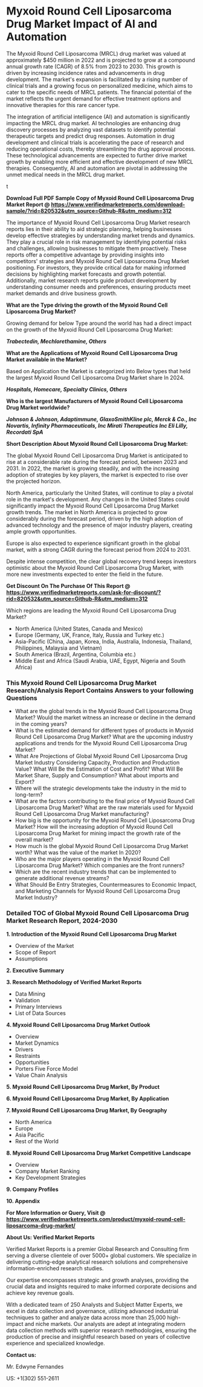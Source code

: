 <meta name="title" content="Global  Myxoid Round Cell Liposarcoma Drug Market Impact of AI and Automation"><meta name="description" content="  The Myxoid Round Cell Liposarcoma (MRCL) drug market was valued at approximately $450 million in 2022 and is projected to grow at a compound annual growth rate (CAGR"><meta name="title" content=" Myxoid Round Cell Liposarcoma Drug Market Size, Share, Scope, Trends, Growth, Opportunities, Analysis, Forecast"> <h1>Myxoid Round Cell Liposarcoma Drug Market Impact of AI and Automation</h1> <p>The Myxoid Round Cell Liposarcoma (MRCL) drug market was valued at approximately $450 million in 2022 and is projected to grow at a compound annual growth rate (CAGR) of 8.5% from 2023 to 2030. This growth is driven by increasing incidence rates and advancements in drug development. The market's expansion is facilitated by a rising number of clinical trials and a growing focus on personalized medicine, which aims to cater to the specific needs of MRCL patients. The financial potential of the market reflects the urgent demand for effective treatment options and innovative therapies for this rare cancer type.</p> <p>The integration of artificial intelligence (AI) and automation is significantly impacting the MRCL drug market. AI technologies are enhancing drug discovery processes by analyzing vast datasets to identify potential therapeutic targets and predict drug responses. Automation in drug development and clinical trials is accelerating the pace of research and reducing operational costs, thereby streamlining the drug approval process. These technological advancements are expected to further drive market growth by enabling more efficient and effective development of new MRCL therapies. Consequently, AI and automation are pivotal in addressing the unmet medical needs in the MRCL drug market.</p> t</p><p id="" class=""><strong>Download Full PDF Sample Copy of Myxoid Round Cell Liposarcoma Drug Market Report @ <a href="https://www.verifiedmarketreports.com/download-sample/?rid=820532&utm_source=Github-R&utm_medium=312" target="_blank">https://www.verifiedmarketreports.com/download-sample/?rid=820532&utm_source=Github-R&utm_medium=312</a></strong></p><p>The importance of&nbsp;Myxoid Round Cell Liposarcoma Drug Market research reports lies in their ability to aid strategic planning, helping businesses develop effective strategies by understanding market trends and dynamics. They play a crucial role in risk management by identifying potential risks and challenges, allowing businesses to mitigate them proactively. These reports offer a competitive advantage by providing insights into competitors' strategies and Myxoid Round Cell Liposarcoma Drug Market positioning. For investors, they provide critical data for making informed decisions by highlighting market forecasts and growth potential. Additionally, market research reports guide product development by understanding consumer needs and preferences, ensuring products meet market demands and drive business growth.</p><p><strong>What are the&nbsp;Type driving the growth of the Myxoid Round Cell Liposarcoma Drug Market?</strong></p><p id="" class="">Growing demand for below Type around the world has had a direct impact on the growth of the Myxoid Round Cell Liposarcoma Drug Market:</p><em><strong>Trabectedin, Mechlorethamine, Others</strong></em></p><strong>What are the&nbsp;Applications&nbsp;of Myxoid Round Cell Liposarcoma Drug Market available in the Market?</strong></p><p id="" class="">Based on Application the Market is categorized into Below types that held the largest Myxoid Round Cell Liposarcoma Drug Market share In 2024.</p><em><strong>Hospitals, Homecare, Specialty Clinics, Others</strong></em></p><strong>Who is the largest Manufacturers of Myxoid Round Cell Liposarcoma Drug Market worldwide?</strong></p><p><em><strong>Johnson & Johnson, Adaptimmune, GlaxoSmithKline plc, Merck & Co., Inc Novartis, Infinity Pharmaceuticals, Inc Mirati Therapeutics Inc Eli Lilly, Recordati SpA</strong></em></p><p id="" class=""><strong>Short Description About Myxoid Round Cell Liposarcoma Drug Market:</strong></p><p>The global Myxoid Round Cell Liposarcoma Drug Market is anticipated to rise at a considerable rate during the forecast period, between 2023 and 2031. In 2022, the market is growing steadily, and with the increasing adoption of strategies by key players, the market is expected to rise over the projected horizon.</p><p>North America, particularly the United States, will continue to play a pivotal role in the market's development. Any changes in the United States could significantly impact the Myxoid Round Cell Liposarcoma Drug Market growth trends. The market in North America is projected to grow considerably during the forecast period, driven by the high adoption of advanced technology and the presence of major industry players, creating ample growth opportunities.</p><p>Europe is also expected to experience significant growth in the global market, with a strong CAGR during the forecast period from 2024 to 2031.</p><p>Despite intense competition, the clear global recovery trend keeps investors optimistic about the Myxoid Round Cell Liposarcoma Drug Market, with more new investments expected to enter the field in the future.</p><p id="" class=""><strong>Get Discount On The Purchase Of This Report @ <a href="https://www.verifiedmarketreports.com/ask-for-discount/?rid=820532&utm_source=Github-R&utm_medium=312" target="_blank">https://www.verifiedmarketreports.com/ask-for-discount/?rid=820532&utm_source=Github-R&utm_medium=312</a></strong></p>Which regions are leading the Myxoid Round Cell Liposarcoma Drug Market?</p><ul><li>North America (United States, Canada and Mexico)</li><li>Europe (Germany, UK, France, Italy, Russia and Turkey etc.)</li><li>Asia-Pacific (China, Japan, Korea, India, Australia, Indonesia, Thailand, Philippines, Malaysia and Vietnam)</li><li>South America (Brazil, Argentina, Columbia etc.)</li><li>Middle East and Africa (Saudi Arabia, UAE, Egypt, Nigeria and South Africa)</li></ul><h3 id="" class="">This Myxoid Round Cell Liposarcoma Drug Market Research/Analysis Report Contains Answers to your following Questions</h3><ul><li>What are the global trends in the Myxoid Round Cell Liposarcoma Drug Market? Would the market witness an increase or decline in the demand in the coming years?</li><li>What is the estimated demand for different types of products in Myxoid Round Cell Liposarcoma Drug Market? What are the upcoming industry applications and trends for the Myxoid Round Cell Liposarcoma Drug Market?</li><li>What Are Projections of Global Myxoid Round Cell Liposarcoma Drug Market Industry Considering Capacity, Production and Production Value? What Will Be the Estimation of Cost and Profit? What Will Be Market Share, Supply and Consumption? What about imports and Export?</li><li>Where will the strategic developments take the industry in the mid to long-term?</li><li>What are the factors contributing to the final price of Myxoid Round Cell Liposarcoma Drug Market? What are the raw materials used for Myxoid Round Cell Liposarcoma Drug Market manufacturing?</li><li>How big is the opportunity for the Myxoid Round Cell Liposarcoma Drug Market? How will the increasing adoption of Myxoid Round Cell Liposarcoma Drug Market for mining impact the growth rate of the overall market?</li><li>How much is the global Myxoid Round Cell Liposarcoma Drug Market worth? What was the value of the market In 2020?</li><li>Who are the major players operating in the Myxoid Round Cell Liposarcoma Drug Market? Which companies are the front runners?</li><li>Which are the recent industry trends that can be implemented to generate additional revenue streams?</li><li>What Should Be Entry Strategies, Countermeasures to Economic Impact, and Marketing Channels for Myxoid Round Cell Liposarcoma Drug Market Industry?</li></ul><h3 id="" class="">Detailed TOC of Global Myxoid Round Cell Liposarcoma Drug Market Research Report, 2024-2030</h3><p id="" class=""><strong>1. Introduction of the Myxoid Round Cell Liposarcoma Drug Market</strong></p><ul><li>Overview of the Market</li><li>Scope of Report</li><li>Assumptions</li></ul><p id="" class=""><strong>2. Executive Summary</strong></p><p id="" class=""><strong>3. Research Methodology of Verified Market Reports</strong></p><ul><li>Data Mining</li><li>Validation</li><li>Primary Interviews</li><li>List of Data Sources</li></ul><p id="" class=""><strong>4. Myxoid Round Cell Liposarcoma Drug Market Outlook</strong></p><ul><li>Overview</li><li>Market Dynamics</li><li>Drivers</li><li>Restraints</li><li>Opportunities</li><li>Porters Five Force Model</li><li>Value Chain Analysis</li></ul><p id="" class=""><strong>5. Myxoid Round Cell Liposarcoma Drug Market, By Product</strong></p><p id="" class=""><strong>6. Myxoid Round Cell Liposarcoma Drug Market, By Application</strong></p><p id="" class=""><strong>7. Myxoid Round Cell Liposarcoma Drug Market, By Geography</strong></p><ul><li>North America</li><li>Europe</li><li>Asia Pacific</li><li>Rest of the World</li></ul><p id="" class=""><strong>8. Myxoid Round Cell Liposarcoma Drug Market Competitive Landscape</strong></p><ul><li>Overview</li><li>Company Market Ranking</li><li>Key Development Strategies</li></ul><p id="" class=""><strong>9. Company Profiles</strong></p><p id="" class=""><strong>10. Appendix</strong></p><p id="" class=""><strong>For More Information or Query, Visit @ <a href="https://www.verifiedmarketreports.com/product/myxoid-round-cell-liposarcoma-drug-market/" target="_blank">https://www.verifiedmarketreports.com/product/myxoid-round-cell-liposarcoma-drug-market/</a></strong></p><p id="" class=""><strong>About Us: Verified Market Reports</strong></p><p id="" class="">Verified Market Reports is a premier Global Research and Consulting firm serving a diverse clientele of over 5000+ global customers. We specialize in delivering cutting-edge analytical research solutions and comprehensive information-enriched research studies.</p><p id="" class="">Our expertise encompasses strategic and growth analyses, providing the crucial data and insights required to make informed corporate decisions and achieve key revenue goals.</p><p id="" class="">With a dedicated team of 250 Analysts and Subject Matter Experts, we excel in data collection and governance, utilizing advanced industrial techniques to gather and analyze data across more than 25,000 high-impact and niche markets. Our analysts are adept at integrating modern data collection methods with superior research methodologies, ensuring the production of precise and insightful research based on years of collective experience and specialized knowledge.</p><p id="" class=""><strong>Contact us:</strong></p><p id="" class="">Mr. Edwyne Fernandes</p><p id="" class="">US: +1(302) 551-2611</p>